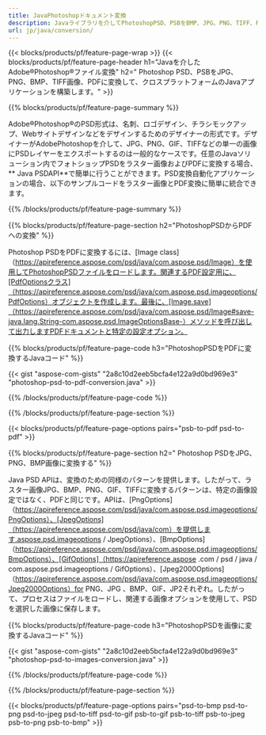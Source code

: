 ```yaml
---
title: JavaPhotoshopドキュメント変換
description: Javaライブラリを介してPhotoshopPSD、PSBをBMP、JPG、PNG、TIFF、PDFなどの画像に変換します。
url: jp/java/conversion/
---
```


{{< blocks/products/pf/feature-page-wrap >}}
{{< blocks/products/pf/feature-page-header h1="Javaを介したAdobe®Photoshop®ファイル変換" h2=" Photoshop PSD、PSBをJPG、PNG、BMP、TIFF画像、PDFに変換して、クロスプラットフォームのJavaアプリケーションを構築します。" >}}

{{% blocks/products/pf/feature-page-summary %}}

Adobe®Photoshop®のPSD形式は、名刺、ロゴデザイン、チラシモックアップ、Webサイトデザインなどをデザインするためのデザイナーの形式です。デザイナーがAdobePhotoshopを介して、JPG、PNG、GIF、TIFFなどの単一の画像にPSDレイヤーをエクスポートするのは一般的なケースです。任意のJavaソリューション内でフォトショップPSDをラスター画像およびPDFに変換する場合、** Java PSDAPI**で簡単に行うことができます。PSD変換自動化アプリケーションの場合、以下のサンプルコードをラスター画像とPDF変換に簡単に統合できます。

{{% /blocks/products/pf/feature-page-summary  %}}

{{% blocks/products/pf/feature-page-section  h2="PhotoshopPSDからPDFへの変換" %}}

Photoshop PSDをPDFに変換するには、[Image class]（https://apireference.aspose.com/psd/java/com.aspose.psd/Image）を使用してPhotoshopPSDファイルをロードします。関連するPDF設定用に、[PdfOptionsクラス]（https://apireference.aspose.com/psd/java/com.aspose.psd.imageoptions/PdfOptions）オブジェクトを作成します。最後に、[Image.save]（https://apireference.aspose.com/psd/java/com.aspose.psd/Image#save-java.lang.String-com.aspose.psd.ImageOptionsBase-）メソッドを呼び出して出力しますPDFドキュメントと特定の設定オプション。

{{% blocks/products/pf/feature-page-code h3="PhotoshopPSDをPDFに変換するJavaコード" %}}

{{< gist "aspose-com-gists" "2a8c10d2eeb5bcfa4e122a9d0bd969e3" "photoshop-psd-to-pdf-conversion.java" >}}

{{% /blocks/products/pf/feature-page-code  %}}

{{% /blocks/products/pf/feature-page-section %}}

{{< blocks/products/pf/feature-page-options pairs="psb-to-pdf psd-to-pdf" >}}

{{% blocks/products/pf/feature-page-section  h2=" Photoshop PSDをJPG、PNG、BMP画像に変換する" %}}

Java PSD APIは、変換のための同様のパターンを提供します。したがって、ラスター画像JPG、BMP、PNG、GIF、TIFFに変換するパターンは、特定の画像設定ではなく、PDFと同じです。APIは、[PngOptions]（https://apireference.aspose.com/psd/java/com.aspose.psd.imageoptions/PngOptions）、[JpegOptions]（https://apireference.aspose.com/psd/java/com）を提供します.aspose.psd.imageoptions / JpegOptions）、[BmpOptions]（https://apireference.aspose.com/psd/java/com.aspose.psd.imageoptions/BmpOptions）、[GifOptions]（https://apireference.aspose .com / psd / java / com.aspose.psd.imageoptions / GifOptions）、[Jpeg2000Options]（https://apireference.aspose.com/psd/java/com.aspose.psd.imageoptions/Jpeg2000Options）for PNG、JPG 、BMP、GIF、JP2それぞれ。したがって、プロセスはファイルをロードし、関連する画像オプションを使用して、PSDを選択した画像に保存します。

{{% blocks/products/pf/feature-page-code h3="PhotoshopPSDを画像に変換するJavaコード" %}}

{{< gist "aspose-com-gists" "2a8c10d2eeb5bcfa4e122a9d0bd969e3" "photoshop-psd-to-images-conversion.java" >}}

{{% /blocks/products/pf/feature-page-code  %}}

{{% /blocks/products/pf/feature-page-section %}}

{{< blocks/products/pf/feature-page-options pairs="psd-to-bmp psd-to-png psd-to-jpeg psd-to-tiff psd-to-gif psb-to-gif psb-to-tiff psb-to-jpeg psb-to-png psb-to-bmp" >}}
